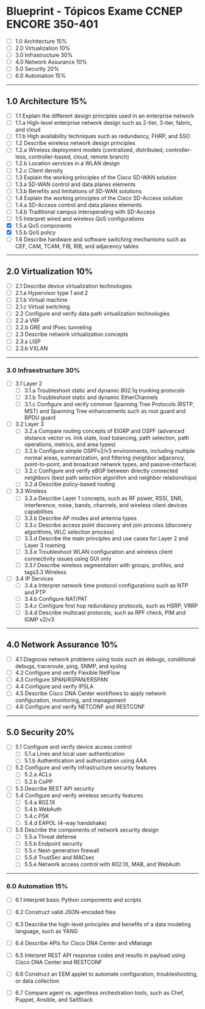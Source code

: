 # Blueprint - Tópicos Exame CCNEP ENCORE 350-401


- [ ] 1.0 Architecture 15%
- [ ] 2.0 Virtualization 10%
- [ ] 3.0 Infrastructure 30%
- [ ] 4.0 Network Assurance 10%
- [ ] 5.0 Security 20%
- [ ] 6.0 Automation 15%

- - -

## 1.0 Architecture 15%

- [ ] 1.1 Explain the different design principles used in an enterprise network
- [ ] 1.1.a High-level enterprise network design such as 2-tier, 3-tier, fabric, and cloud
- [ ] 1.1.b High availability techniques such as redundancy, FHRP, and SSO
- [ ] 1.2 Describe wireless network design principles
- [ ] 1.2.a Wireless deployment models (centralized, distributed, controller-less, controller-based, cloud, remote branch)
- [ ] 1.2.b Location services in a WLAN design
- [ ] 1.2.c Client density
- [ ] 1.3 Explain the working principles of the Cisco SD-WAN solution
- [ ] 1.3.a SD-WAN control and data planes elements
- [ ] 1.3.b Benefits and limitations of SD-WAN solutions
- [ ] 1.4 Explain the working principles of the Cisco SD-Access solution
- [ ] 1.4.a SD-Access control and data planes elements
- [ ] 1.4.b Traditional campus interoperating with SD-Access
- [ ] 1.5 Interpret wired and wireless QoS configurations
- [x] 1.5.a QoS components
- [x] 1.5.b QoS policy
- [ ] 1.6 Describe hardware and software switching mechanisms such as CEF, CAM, TCAM, FIB, RIB, and adjacency tables

- - -

## 2.0 Virtualization 10%

- [ ] 2.1 Describe device virtualization technologies
- [ ] 2.1.a Hypervisor type 1 and 2
- [ ] 2.1.b Virtual machine
- [ ] 2.1.c Virtual switching
- [ ] 2.2 Configure and verify data path virtualization technologies
- [ ] 2.2.a VRF
- [ ] 2.2.b GRE and IPsec tunneling
- [ ] 2.3 Describe network virtualization concepts
- [ ] 2.3.a LISP
- [ ] 2.3.b VXLAN

- - -

### 3.0 Infraestructure 30%

- [ ] 3.1 Layer 2
  - [ ] 3.1.a Troubleshoot static and dynamic 802.1q trunking protocols
  - [ ] 3.1.b Troubleshoot static and dynamic EtherChannels
  - [ ] 3.1.c Configure and verify common Spanning Tree Protocols (RSTP, MST) and Spanning Tree enhancements such as root guard and BPDU guard
- [ ] 3.2 Layer 3
  - [ ] 3.2.a Compare routing concepts of EIGRP and OSPF (advanced distance vector vs. link state, load balancing, path selection, path operations, metrics, and area types)
  - [ ] 3.2.b Configure simple OSPFv2/v3 environments, including multiple normal areas, summarization, and filtering (neighbor adjacency, point-to-point, and broadcast network types, and passive-interface)
  - [ ] 3.2.c Configure and verify eBGP between directly connected neighbors (best path selection algorithm and neighbor relationships)
  - [ ] 3.2.d Describe policy-based routing
- [ ] 3.3 Wireless
  - [ ] 3.3.a Describe Layer 1 concepts, such as RF power, RSSI, SNR, interference, noise, bands, channels, and wireless client devices capabilities
  - [ ] 3.3.b Describe AP modes and antenna types
  - [ ] 3.3.c Describe access point discovery and join process (discovery algorithms, WLC selection process)
  - [ ] 3.3.d Describe the main principles and use cases for Layer 2 and Layer 3 roaming
  - [ ] 3.3.e Troubleshoot WLAN configuration and wireless client connectivity issues using GUI only
  - [ ] 3.3.f Describe wireless segmentation with groups, profiles, and tags3.3 Wireless
- [ ] 3.4 IP Services
  - [ ] 3.4.a Interpret network time protocol configurations such as NTP and PTP
  - [ ] 3.4.b Configure NAT/PAT
  - [ ] 3.4.c Configure first hop redundancy protocols, such as HSRP, VRRP
  - [ ] 3.4.d Describe multicast protocols, such as RPF check, PIM and IGMP v2/v3

- - -

## 4.0 Network Assurance 10%

- [ ] 4.1 Diagnose network problems using tools such as debugs, conditional debugs, traceroute, ping, SNMP, and syslog
- [ ] 4.2 Configure and verify Flexible NetFlow
- [ ] 4.3 Configure SPAN/RSPAN/ERSPAN
- [ ] 4.4 Configure and verify IPSLA
- [ ] 4.5 Describe Cisco DNA Center workflows to apply network configuration, monitoring, and management
- [ ] 4.6 Configure and verify NETCONF and RESTCONF

- - - 

## 5.0 Security 20%

- [ ] 5.1 Configure and verify device access control
  - [ ] 5.1.a Lines and local user authentication
  - [ ] 5.1.b Authentication and authorization using AAA
- [ ] 5.2 Configure and verify infrastructure security features
  - [ ] 5.2.a ACLs
  - [ ] 5.2.b CoPP
- [ ] 5.3 Describe REST API security
- [ ] 5.4 Configure and verify wireless security features
  - [ ] 5.4.a 802.1X
  - [ ] 5.4.b WebAuth
  - [ ] 5.4.c PSK
  - [ ] 5.4.d EAPOL (4-way handshake)
- [ ] 5.5 Describe the components of network security design
  - [ ] 5.5.a Threat defense
  - [ ] 5.5.b Endpoint security
  - [ ] 5.5.c Next-generation firewall
  - [ ] 5.5.d TrustSec and MACsec
  - [ ] 5.5.e Network access control with 802.1X, MAB, and WebAuth

- - - 

### 6.0 Automation 15%

- [ ] 6.1 Interpret basic Python components and scripts
- [ ] 6.2 Construct valid JSON-encoded files
- [ ] 6.3 Describe the high-level principles and benefits of a data modeling language, such as YANG
- [ ] 6.4 Describe APIs for Cisco DNA Center and vManage
- [ ] 6.5 Interpret REST API response codes and results in payload using Cisco DNA Center and RESTCONF
- [ ] 6.6 Construct an EEM applet to automate configuration, troubleshooting, or data collection
- [ ] 6.7 Compare agent vs. agentless orchestration tools, such as Chef, Puppet, Ansible, and SaltStack


